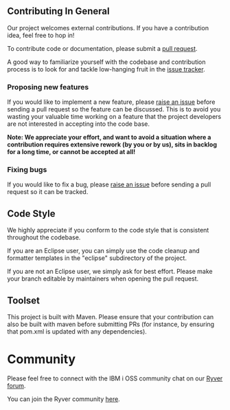 ## Contributing In General
Our project welcomes external contributions. If you have a contribution idea, feel free to hop in!

To contribute code or documentation, please submit a [pull request](https://github.com/ThePrez/DCM-tools/pulls).

A good way to familiarize yourself with the codebase and contribution process is
to look for and tackle low-hanging fruit in the [issue tracker](https://github.com/ThePrez/DCM-tools/issues).


### Proposing new features

If you would like to implement a new feature, please [raise an issue](https://github.com/ThePrez/DCM-tools/issues)
before sending a pull request so the feature can be discussed. This is to avoid
you wasting your valuable time working on a feature that the project developers
are not interested in accepting into the code base.


**Note: We appreciate your effort, and want to avoid a situation where a contribution
requires extensive rework (by you or by us), sits in backlog for a long time, or
cannot be accepted at all!**

### Fixing bugs

If you would like to fix a bug, please [raise an issue](https://github.com/ThePrez/DCM-tools/issues) before sending a
pull request so it can be tracked.


## Code Style

We highly appreciate if you conform to the code style that is consistent throughout the codebase. 

If you are an Eclipse user, you can simply use the code cleanup and formatter templates in the "eclipse" subdirectory
of the project.

If you are not an Eclipse user, we simply ask for best effort. Please make your branch editable by maintainers
when opening the pull request.

## Toolset
This project is built with Maven. Please ensure that your contribution can also be built with maven before submitting PRs
(for instance, by ensuring that pom.xml is updated with any dependencies).

# Community
Please feel free to connect with the IBM i OSS community chat on our [Ryver forum](https://ibm.biz/ibmioss-chat). 

You can join the Ryver community [here](https://ibm.biz/ibmioss-chat-join).
